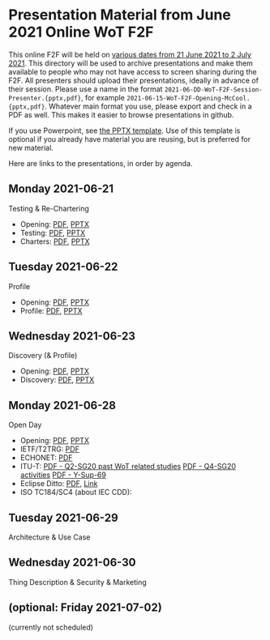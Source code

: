 # Presentation Material from June 2021 Online WoT F2F
This online F2F will be held on
[various dates from 21 June 2021 to 2 July 2021](https://www.w3.org/WoT/IG/wiki/F2F_meeting,_June_2021#Agenda).
This directory will be used to archive presentations and make them available to people
who may not have access to screen sharing during the F2F.
All presenters should upload their presentations, ideally in advance of their session.
Please use a name in the format `2021-06-DD-WoT-F2F-Session-Presenter.{pptx,pdf}`,
for example `2021-06-15-WoT-F2F-Opening-McCool.{pptx,pdf}`.
Whatever main format you use, please export and check in a PDF as well.
This makes it easier to browse presentations in github.

If you use Powerpoint, see 
[the PPTX template](Template-2021-06-DD-WoT-F2F-Session-Presenter.potx).
Use of this template is optional if you already have material you are reusing,
but is preferred for new material.

Here are links to the presentations, in order by agenda.

## Monday 2021-06-21
Testing & Re-Chartering
* Opening:
   [PDF](2021-06-21-WoT-F2F-Opening-McCool.pdf),
   [PPTX](2021-06-21-WoT-F2F-Opening-McCool.pptx)
* Testing:
   [PDF](2021-06-21-WoT-F2F-Testing-McCool.pdf),
   [PPTX](2021-06-21-WoT-F2F-Testing-McCool.pptx)
* Charters:
   [PDF](2021-06-21-WoT-F2F-Charters-McCool.pdf),
   [PPTX](2021-06-21-WoT-F2F-Charters-McCool.pptx)

## Tuesday 2021-06-22
Profile
* Opening:
   [PDF](2021-06-22-WoT-F2F-Opening-McCool.pdf),
   [PPTX](2021-06-22-WoT-F2F-Opening-McCool.pptx)
* Profile:
   [PDF](2021-06-22-WoT-F2F-Profile-Lagally.pdf),
   [PPTX](2021-06-22-WoT-F2F-Opening-Lagally.pptx)
  
## Wednesday 2021-06-23
Discovery (& Profile)
* Opening:
   [PDF](2021-06-23-WoT-F2F-Opening-McCool.pdf),
   [PPTX](2021-06-23-WoT-F2F-Opening-McCool.pptx)
* Discovery:
   [PDF](2021-06-23-WoT-F2F-Discovery-McCool.pdf),
   [PPTX](2021-06-23-WoT-F2F-Discovery-McCool.pptx)

## Monday 2021-06-28
Open Day
* Opening:
   [PDF](2021-06-28-WoT-F2F-Opening-McCool.pdf),
   [PPTX](2021-06-28-WoT-F2F-Opening-McCool.pptx)
* IETF/T2TRG:
   [PDF](2021-06-28-WoT-F2F-Open-Day-IETF-T2TRG.pdf)
* ECHONET:
   [PDF](https://github.com/w3c/wot/blob/main/PRESENTATIONS/2021-03-online-f2f/2021-03-15-ECHONET-Lite-WebAPI-ECHONET-Consortium.pdf)
* ITU-T:
   [PDF - Q2-SG20 past WoT related studies](2021-06-28-WoT-F2F-Open-Day-ITU-T-Q2-SG20-past.pdf)
   [PDF - Q4-SG20 activities](2021-06-28-WoT-F2F-Open-Day-ITU-T-Q4-SG20-Activities.pdf)
   [PDF - Y-Sup-69](2021-06-28-WoT-F2F-Openday-ITU-T-Y-Sup-69-Web-DM.pdf)
* Eclipse Ditto:
   [PDF](2021-06-28-WoT-F2F-EclipseDitto-Jaeckle.pdf),
   [Link](https://www.eclipse.org/ditto/slides/2021_06_ditto-in-20-min/)
* ISO TC184/SC4 (about IEC CDD):

## Tuesday 2021-06-29
Architecture & Use Case

## Wednesday 2021-06-30
Thing Description & Security & Marketing

## (optional: Friday 2021-07-02)
(currently not scheduled)
